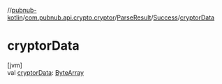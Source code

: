 //[pubnub-kotlin](../../../../index.md)/[com.pubnub.api.crypto.cryptor](../../index.md)/[ParseResult](../index.md)/[Success](index.md)/[cryptorData](cryptor-data.md)

# cryptorData

[jvm]\
val [cryptorData](cryptor-data.md): [ByteArray](https://kotlinlang.org/api/latest/jvm/stdlib/kotlin/-byte-array/index.html)

